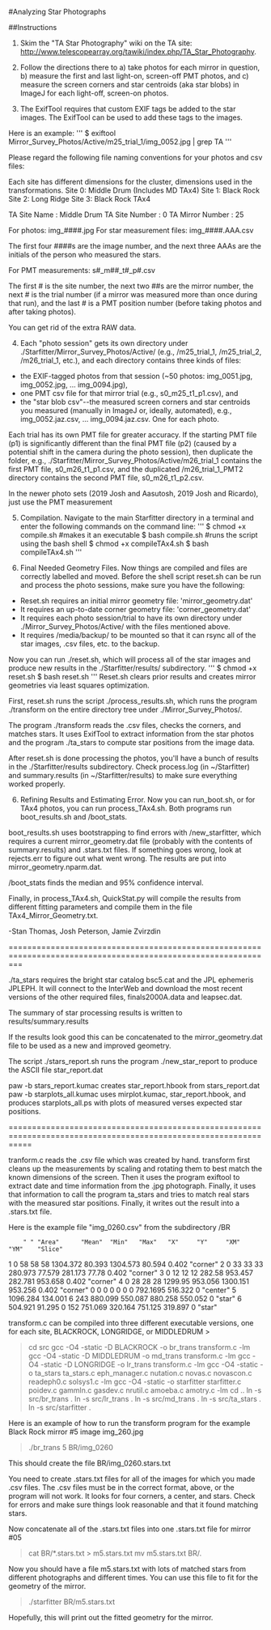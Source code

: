 #Analyzing Star Photographs

##Instructions

1. Skim the "TA Star Photography" wiki on the TA site: http://www.telescopearray.org/tawiki/index.php/TA_Star_Photography.

2. Follow the directions there to a) take photos for each mirror in question, b) measure the first and last light-on, screen-off PMT photos, and c) measure the screen corners and star centroids (aka star blobs) in ImageJ for each light-off, screen-on photos.

3. The ExifTool requires that custom EXIF tags be added to the star images. The ExifTool can be used to add these tags to the images.

Here is an example:
'''
$ exiftool Mirror_Survey_Photos/Active/m25_trial_1/img_0052.jpg | grep TA
'''

Please regard the following file naming conventions for your photos and csv files:

Each site has different dimensions for the cluster, dimensions used in the transformations.
Site 0: Middle Drum (Includes MD TAx4)
Site 1: Black Rock
Site 2: Long Ridge
Site 3: Black Rock TAx4

TA Site Name                    : Middle Drum
TA Site Number                  : 0
TA Mirror Number                : 25

For photos: img_####.jpg
For star measurement files: img_####.AAA.csv

The first four ####s are the image number, and the next three AAAs are the initials of the person who measured the stars.

For PMT measurements: s#_m##_t#_p#.csv

The first # is the site number, the next two ##s are the mirror number, the next # is the trial number (if a mirror was measured more than once during that run), and the last # is a PMT position number (before taking photos and after taking photos).

You can get rid of the extra RAW data.

4. Each "photo session" gets its own directory under ./Starfitter/Mirror_Survey_Photos/Active/ (e.g., /m25_trial_1, /m25_trial_2, /m26_trial_1, etc.), and each directory contains three kinds of files:
  - the EXIF-tagged photos from that session (~50 photos: img_0051.jpg, img_0052.jpg, ... img_0094.jpg),
  - one PMT csv file for that mirror trial (e.g., s0_m25_t1_p1.csv), and
  - the "star blob csv"--the measured screen corners and star centroids you measured (manually in ImageJ or, ideally, automated), e.g., img_0052.jaz.csv, ... img_0094.jaz.csv. One for each photo.

Each trial has its own PMT file for greater accuracy. If the starting PMT file (p1) is significantly different than the final PMT file (p2) (caused by a potential shift in the camera during the photo session), then duplicate the folder, e.g., ./Starfitter/Mirror_Survey_Photos/Active/m26_trial_1 contains the first PMT file, s0_m26_t1_p1.csv, and the duplicated /m26_trial_1_PMT2 directory contains the second PMT file, s0_m26_t1_p2.csv.

  In the newer photo sets (2019 Josh and Aasutosh, 2019 Josh and Ricardo), just use the PMT measurement

5. Compilation. Navigate to the main Starfitter directory in a terminal and enter the following commands on the command line:
'''
    $ chmod +x compile.sh #makes it an executable
    $ bash compile.sh     #runs the script using the bash shell
    $ chmod +x compileTAx4.sh
    $ bash compileTAx4.sh
'''

6. Final Needed Geometry Files. Now things are compiled and files are correctly labelled and moved. Before the shell script reset.sh can be run and process the photo sessions, make sure you have the following:

- Reset.sh requires an initial mirror geometry file: 'mirror_geometry.dat'
- It requires an up-to-date corner geometry file: 'corner_geometry.dat'
- It requires each photo session/trial to have its own directory under ./Mirror_Survey_Photos/Active/ with the files mentioned above.
- It requires /media/backup/ to be mounted so that it can rsync all of the star images, .csv files, etc. to the backup.

Now you can run ./reset.sh, which will process all of the star images and produce new results in the ./Starfitter/results/ subdirectory.
'''
    $ chmod +x reset.sh
    $ bash reset.sh
'''
Reset.sh clears prior results and creates mirror geometries via least squares optimization.

First, reset.sh runs the script ./process_results.sh, which runs the program ./transform on the entire directory tree under ./Mirror_Survey_Photos/.

The program ./transform reads the .csv files, checks the corners, and matches stars. It uses ExifTool to extract information from the star photos and the program ./ta_stars to compute star positions from the image data.

After reset.sh is done processing the photos, you'll have a bunch of results in the ./Starfitter/results subdirectory. Check process.log (in ~/Starfitter) and summary.results (in ~/Starfitter/results) to make sure everything worked properly.

6. Refining Results and Estimating Error.  Now you can run_boot.sh, or for TAx4 photos, you can run process_TAx4.sh. Both programs run boot_results.sh and /boot_stats.

boot_results.sh uses bootstrapping to find errors with /new_starfitter, which requires a current mirror_geometry.dat file (probably with the contents of summary.results) and .stars.txt files. If something goes wrong, look at rejects.err to figure out what went wrong. The results are put into mirror_geometry.nparm.dat.

/boot_stats finds the median and 95% confidence interval.

Finally, in process_TAx4.sh, QuickStat.py will compile the results from different fitting parameters and compile them in the file TAx4_Mirror_Geometry.txt.

-Stan Thomas, Josh Peterson, Jamie Zvirzdin

===============================================================================================================





./ta_stars requires the bright star catalog bsc5.cat and the JPL ephemeris JPLEPH. It will connect to the InterWeb and download the
most recent versions of the other required files, finals2000A.data and leapsec.dat.

The summary of star processing results is written to results/summary.results

If the results look good this can be concatenated to the mirror_geometry.dat file to be used as a new and improved geometry.

The script ./stars_report.sh runs the program ./new_star_report to produce the ASCII file star_report.dat

paw -b stars_report.kumac  creates star_report.hbook from stars_report.dat
paw -b starplots_all.kumac uses mirplot.kumac, star_report.hbook, and produces starplots_all.ps with plots of measured verses expected star positions.


=================================================================================================================


tranform.c reads the .csv file which was created by hand. transform first cleans up the measurements by scaling and
rotating them to best match the known dimensions of the screen. Then it uses the program exiftool to extract
date and time information from the .jpg photograph. Finally, it uses that information to call the program ta_stars
and tries to match real stars with the measured star positions. Finally, it writes out the result into a .stars.txt
file.

Here is the example file "img_0260.csv" from the subdirectory /BR

        " " "Area"      "Mean"  "Min"   "Max"   "X"     "Y"     "XM"    "YM"    "Slice"
1       0       58      58      58      1304.372        80.393  1304.573        80.594  0.402   "corner"
2       0       33      33      33      280.973 77.579  281.173 77.78   0.402   "corner"
3       0       12      12      12      282.58  953.457 282.781 953.658 0.402   "corner"
4       0       28      28      28      1299.95 953.056 1300.151        953.256 0.402   "corner"
0       0       0       0       0       0       0       792.1695        516.322 0       "center"
5       1096.284        134.001 6       243     880.099 550.087 880.258 550.052 0       "star"
6       504.921 91.295  0       152     751.069 320.164 751.125 319.897 0       "star"

transform.c can be compiled into three different executable versions, one for each site,
BLACKROCK, LONGRIDGE, or MIDDLEDRUM >

>cd src
>gcc -O4 -static -D BLACKROCK -o br_trans transform.c -lm
>gcc -O4 -static -D MIDDLEDRUM -o md_trans transform.c -lm
>gcc -O4 -static -D LONGRIDGE -o lr_trans transform.c -lm
>gcc -O4 -static -o ta_stars ta_stars.c eph_manager.c nutation.c novas.c novascon.c readeph0.c solsys1.c -lm
>gcc -O4 -static -o starfitter starfitter.c poidev.c gammln.c gasdev.c nrutil.c amoeba.c amotry.c -lm
>cd ..
>ln -s src/br_trans .
>ln -s src/lr_trans .
>ln -s src/md_trans .
>ln -s src/ta_stars .
>ln -s src/starfitter .

Here is an example of how to run the transform program for the example Black Rock mirror #5 image img_260.jpg

>./br_trans 5 BR/img_0260

This should create the file BR/img_0260.stars.txt

You need to create .stars.txt files for all of the images for which you made .csv files. The .csv files must
be in the correct format, above, or the program will not work. It looks for four corners, a center, and stars.
Check for errors and make sure things look reasonable and that it found matching stars.

Now concatenate all of the .stars.txt files into one .stars.txt file for mirror #05

>cat BR/*.stars.txt > m5.stars.txt
>mv m5.stars.txt BR/.

Now you should have a file m5.stars.txt with lots of matched stars from different photographs and different
times. You can use this file to fit for the geometry of the mirror.

>./starfitter BR/m5.stars.txt

Hopefully, this will print out the fitted geometry for the mirror.

